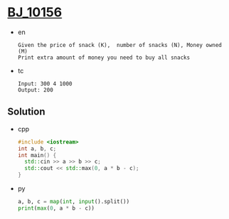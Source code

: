 # [BJ_10156](https://acmicpc.net/problem/10156)

* en

  ```en
  Given the price of snack (K),  number of snacks (N), Money owned (M)
  Print extra amount of money you need to buy all snacks
  ```

* tc

  ```tc
  Input: 300 4 1000
  Output: 200
  ```

## Solution

* cpp

  ```cpp
  #include <iostream>
  int a, b, c;
  int main() {
    std::cin >> a >> b >> c;
    std::cout << std::max(0, a * b - c);
  }
  ```

* py

  ```py
  a, b, c = map(int, input().split())
  print(max(0, a * b - c))
  ```
